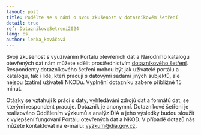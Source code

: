 ```yaml
---
layout: post
title: Podělte se s námi o svou zkušenost v dotazníkovém šetření
detail: true
ref: DotaznikoveSetreni2024
lang: cs
author: lenka_kováčová
---
```


Svoji zkušenost s využíváním Portálu otevřeních dat a Národního katalogu otevřených dat nám můžete sdělit prostřednictvím [dotazníkového šetření](https://survey.zohopublic.eu/zs/g6DXGA).
Respondenty dotazníkového šetření mohou být jak uživatelé portálu a katalogu, tak i lidé, kteří pracuji s datovými sadami jiných subjektů, ale nejsou (zatím) uživateli NKODu.
Vyplnění dotazníku zabere přibližně 15 minut. 
<!--more-->

Otázky se vztahují k práci s daty, vyhledávání zdrojů dat a formátů dat, se kterými respondent pracuje.
Dotazník je anonymní.
Dotazníkové šetřeni je realizováno Oddělením výzkumů a analýz DIA a jeho výsledky budou sloužit k vylepšení fungovaní Portálu otevřených dat a NKOD.
V případě dotazů nás můžete kontaktovat na e-mailu: [vyzkum@dia.gov.cz](mailto:vyzkum@dia.gov.cz).

